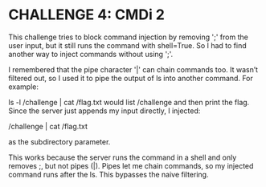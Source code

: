 # CHALLENGE 4: CMDi 2
This challenge tries to block command injection by removing ';' from the user input, but it still runs the command with shell=True. So I had to find another way to inject commands without using ';'.

I remembered that the pipe character '|' can chain commands too. It wasn’t filtered out, so I used it to pipe the output of ls into another command. For example:

ls -l /challenge | cat /flag.txt would list /challenge and then print the flag. Since the server just appends my input directly, I injected:

/challenge | cat /flag.txt

as the subdirectory parameter.

This works because the server runs the command in a shell and only removes ;, but not pipes (|). Pipes let me chain commands, so my injected command runs after the ls. This bypasses the naive filtering.
